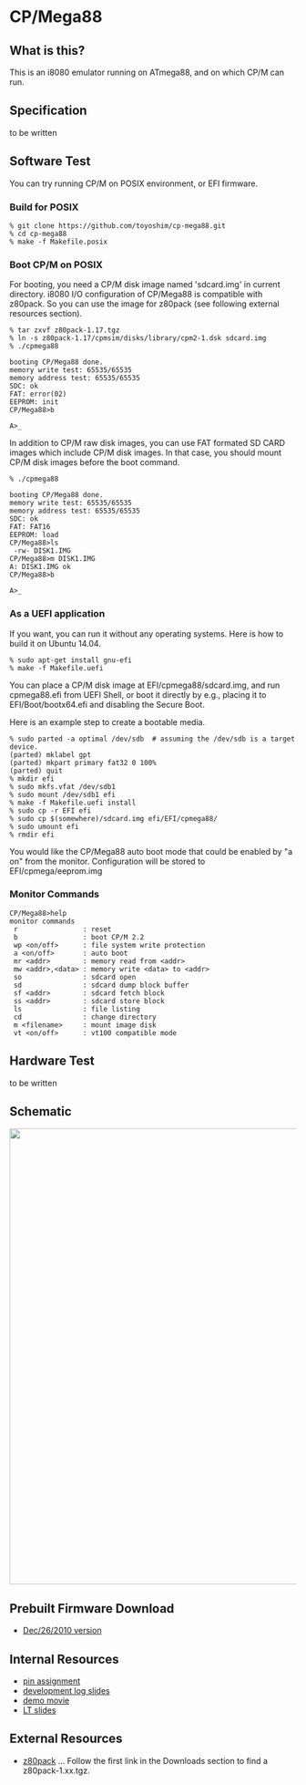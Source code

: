 # CP/Mega88

## What is this?
This is an i8080 emulator running on ATmega88, and on which CP/M can run.

## Specification
to be written

## Software Test
You can try running CP/M on POSIX environment, or EFI firmware.

### Build for POSIX
```
% git clone https://github.com/toyoshim/cp-mega88.git
% cd cp-mega88
% make -f Makefile.posix
```

### Boot CP/M on POSIX
For booting, you need a CP/M disk image named 'sdcard.img' in current directory. i8080 I/O configuration of CP/Mega88 is compatible with z80pack. So you can use the image for z80pack (see following external resources section).
```
% tar zxvf z80pack-1.17.tgz
% ln -s z80pack-1.17/cpmsim/disks/library/cpm2-1.dsk sdcard.img
% ./cpmega88

booting CP/Mega88 done.
memory write test: 65535/65535
memory address test: 65535/65535
SDC: ok
FAT: error(02)
EEPROM: init
CP/Mega88>b

A>_
```
In addition to CP/M raw disk images, you can use FAT formated SD CARD images which include CP/M disk images. In that case, you should mount CP/M disk images before the boot command.
```
% ./cpmega88

booting CP/Mega88 done.
memory write test: 65535/65535
memory address test: 65535/65535
SDC: ok
FAT: FAT16
EEPROM: load
CP/Mega88>ls
 -rw- DISK1.IMG
CP/Mega88>m DISK1.IMG
A: DISK1.IMG ok
CP/Mega88>b

A>_
```

### As a UEFI application
If you want, you can run it without any operating systems. Here is how to
build it on Ubuntu 14.04.
```
% sudo apt-get install gnu-efi
% make -f Makefile.uefi
```
You can place a CP/M disk image at EFI/cpmega88/sdcard.img, and run
cpmega88.efi from UEFI Shell, or boot it directly by e.g., placing it to
EFI/Boot/bootx64.efi and disabling the Secure Boot.

Here is an example step to create a bootable media.
```
% sudo parted -a optimal /dev/sdb  # assuming the /dev/sdb is a target device.
(parted) mklabel gpt
(parted) mkpart primary fat32 0 100%
(parted) quit
% mkdir efi
% sudo mkfs.vfat /dev/sdb1
% sudo mount /dev/sdb1 efi
% make -f Makefile.uefi install
% sudo cp -r EFI efi
% sudo cp $(somewhere)/sdcard.img efi/EFI/cpmega88/
% sudo umount efi
% rmdir efi
```

You would like the CP/Mega88 auto boot mode that could be enabled by "a on"
from the monitor. Configuration will be stored to EFI/cpmega/eeprom.img

### Monitor Commands
```
CP/Mega88>help
monitor commands
 r                : reset
 b                : boot CP/M 2.2
 wp <on/off>      : file system write protection
 a <on/off>       : auto boot
 mr <addr>        : memory read from <addr>
 mw <addr>,<data> : memory write <data> to <addr>
 so               : sdcard open
 sd               : sdcard dump block buffer
 sf <addr>        : sdcard fetch block
 ss <addr>        : sdcard store block
 ls               : file listing
 cd               : change directory
 m <filename>     : mount image disk
 vt <on/off>      : vt100 compatible mode
```

## Hardware Test
to be written

## Schematic
<a href="https://raw.github.com/wiki/toyoshim/cp-mega88/data/mega88_sch.png"><img src="https://raw.github.com/wiki/toyoshim/cp-mega88/data/mega88_sch.png" width="800"/></a>

## Prebuilt Firmware Download
 * [Dec/26/2010 version](https://raw.github.com/wiki/toyoshim/cp-mega88/data/cpmega88-20101226.hex "cpmega88-20101226.hex")

## Internal Resources
 * [pin assignment](https://github.com/toyoshim/cp-mega88/blob/wiki/Hardware.md)
 * [development log slides](https://docs.google.com/present/view?id=d6f82bz_5n23p4jc6)
 * [demo movie](http://www.sprasia.com/channel/toyoshim/20100127012926.html)
 * [LT slides](http://prezi.com/jgletspfbwa3/cpmega88/)

## External Resources
 * [z80pack](http://www.autometer.de/unix4fun/z80pack/) ... Follow the first link in the Downloads section to find a z80pack-1.xx.tgz.
